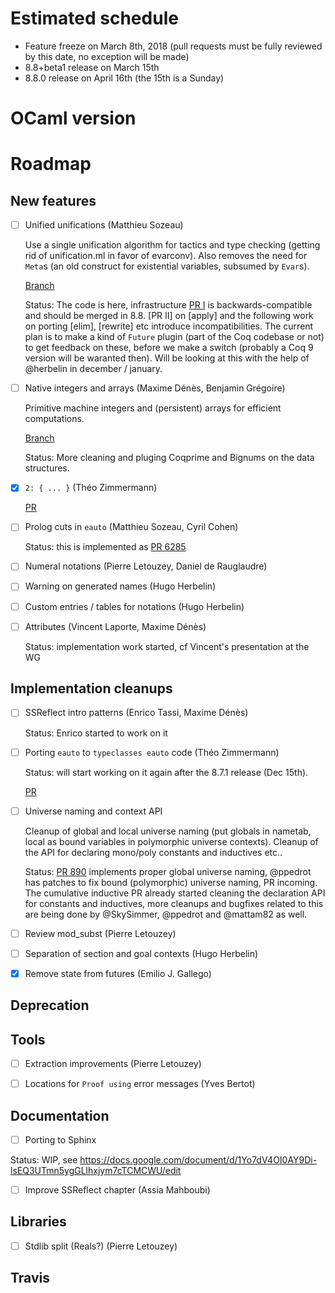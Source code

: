 # Estimated schedule

- Feature freeze on March 8th, 2018 (pull requests must be fully reviewed by this date, no exception will be made)
- 8.8+beta1 release on March 15th
- 8.8.0 release on April 16th (the 15th is a Sunday)

# OCaml version

# Roadmap

## New features

- [ ] Unified unifications (Matthieu Sozeau)

  Use a single unification algorithm for tactics and type checking (getting
  rid of unification.ml in favor of evarconv). Also removes the need for `Meta`s
  (an old construct for existential variables, subsumed by `Evar`s).

  [Branch](https://github.com/mattam82/coq/tree/unifall)
  
  Status: The code is here, infrastructure [PR I](https://github.com/coq/coq/pull/930) 
  is backwards-compatible and should be merged in 8.8. [PR II] on [apply] and the following
  work on porting [elim], [rewrite] etc introduce incompatibilities. The current plan
  is to make a kind of `Future` plugin (part of the Coq codebase or not) to get feedback
  on these, before we make a switch (probably a Coq 9 version will be waranted then).
  Will be looking at this with the help of @herbelin in december / january.

- [ ] Native integers and arrays (Maxime Dénès, Benjamin Grégoire)

  Primitive machine integers and (persistent) arrays for efficient computations.
  
  [Branch](https://github.com/maximedenes/coq/tree/vm-clambda)
  
  Status: More cleaning and pluging Coqprime and Bignums on the data structures.
  
- [X] `2: { ... }` (Théo Zimmermann)

  [PR](https://github.com/coq/coq/pull/6551)

- [ ] Prolog cuts in `eauto` (Matthieu Sozeau, Cyril Cohen)

  Status: this is implemented as [PR 6285](https://github.com/coq/coq/pull/6285)

- [ ] Numeral notations (Pierre Letouzey, Daniel de Rauglaudre)

- [ ] Warning on generated names (Hugo Herbelin)

- [ ] Custom entries / tables for notations (Hugo Herbelin)

- [ ] Attributes (Vincent Laporte, Maxime Dénès)

  Status: implementation work started, cf Vincent's presentation at the WG
  
## Implementation cleanups

- [ ] SSReflect intro patterns (Enrico Tassi, Maxime Dénès)

  Status: Enrico started to work on it

- [ ] Porting `eauto` to `typeclasses eauto` code (Théo Zimmermann)

  Status: will start working on it again after the 8.7.1 release (Dec 15th).
  
  [PR](https://github.com/coq/coq/pull/721)

- [ ] Universe naming and context API

  Cleanup of global and local universe naming (put globals in nametab, local
  as bound variables in polymorphic universe contexts). Cleanup of the API for
  declaring mono/poly constants and inductives etc..
  
  Status: [PR 890](https://github.com/coq/coq/pull/890) implements proper global
  universe naming, @ppedrot has patches to fix bound (polymorphic) universe naming,
  PR incoming. The cumulative inductive PR already started cleaning the declaration
  API for constants and inductives, more cleanups and bugfixes related to this 
  are being done by @SkySimmer, @ppedrot and @mattam82 as well.

- [ ] Review mod\_subst (Pierre Letouzey)

- [ ] Separation of section and goal contexts (Hugo Herbelin)

- [X] Remove state from futures (Emilio J. Gallego)

## Deprecation

## Tools

- [ ] Extraction improvements (Pierre Letouzey)

- [ ] Locations for `Proof using` error messages (Yves Bertot)

## Documentation

- [ ] Porting to Sphinx

Status: WIP, see https://docs.google.com/document/d/1Yo7dV4OI0AY9Di-lsEQ3UTmn5ygGLlhxjym7cTCMCWU/edit

- [ ] Improve SSReflect chapter (Assia Mahboubi)

## Libraries

- [ ] Stdlib split (Reals?) (Pierre Letouzey)

## Travis
